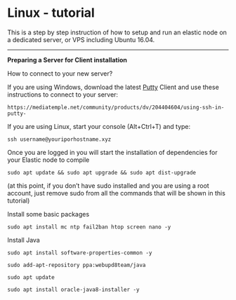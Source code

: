 <!-- TITLE: Linux Tutorial -->
<!-- SUBTITLE: A quick summary of Linux Tutorial -->

# Linux - tutorial
This is a step by step instruction of how to setup and run an elastic node on a dedicated server, or VPS including Ubuntu 16.04.

-----

**Preparing a Server for Client installation**

How to connect to your new server?

<p>If you are using Windows, download the latest <a href="https://www.chiark.greenend.org.uk/~sgtatham/putty/latest.html">Putty</a> Client and use these  instructions to connect to your server:</a> </p>

`https://mediatemple.net/community/products/dv/204404604/using-ssh-in-putty-`

If you are using Linux, start your console (Alt+Ctrl+T) and type:

`ssh username@youriporhostname.xyz`

 Once you are logged in you will start the installation of dependencies for your Elastic node to compile

`sudo apt update && sudo apt upgrade && sudo apt dist-upgrade`

(at this point, if you don’t have sudo installed and you are using a root account, just remove sudo from all the commands that will be shown in this tutorial)

 Install some basic packages
 
 `sudo apt install mc ntp fail2ban htop screen nano -y`
 
  Install Java


```text
sudo apt install software-properties-common -y

sudo add-apt-repository ppa:webupd8team/java

sudo apt update

sudo apt install oracle-java8-installer -y
```




